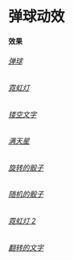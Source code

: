 # 弹球动效

#### 效果

###### [弹球](https://1691014955.github.io/ball/moveBall.html)

###### [霓虹灯](https://1691014955.github.io/light/index.html)

###### [镂空文字](https://1691014955.github.io/nullWord/index.html)

###### [满天星](https://1691014955.github.io/sky/sky.html)

###### [旋转的骰子](https://1691014955.github.io/touzi/rote.html)

###### [随机的骰子](https://1691014955.github.io/6.move-touzi/index.html)

###### [霓虹灯 2](https://1691014955.github.io/5light/index.html)

###### [翻转的文字](https://1691014955.github.io/7.roteLetter/index.html)
